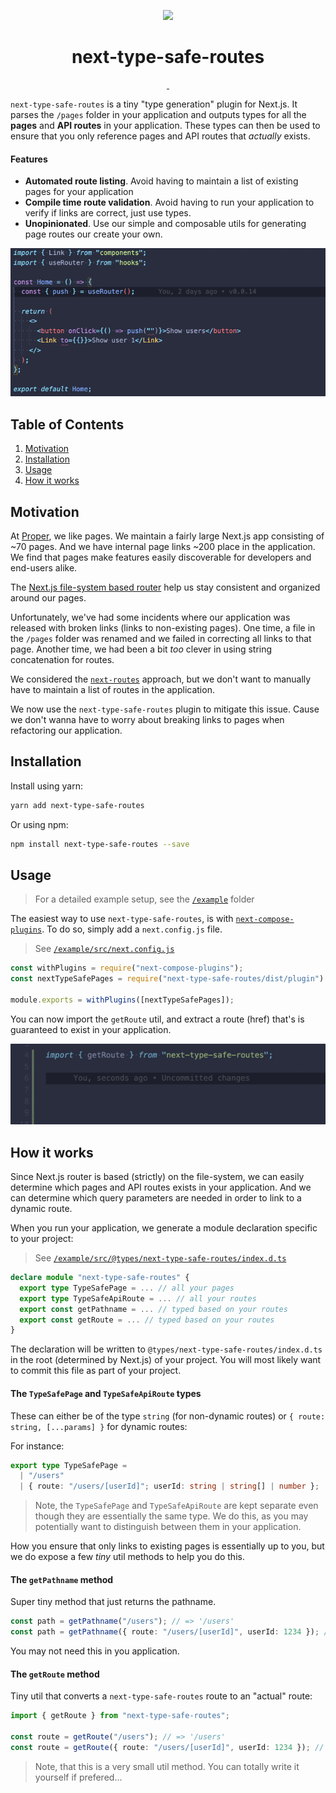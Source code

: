 <p align="center">
  <img src="https://upload.wikimedia.org/wikipedia/commons/8/8e/Nextjs-logo.svg" height="100">
  <h1 align="center">next-type-safe-routes</h1>
</p>

<p align="center">
  <a aria-label="NPM version" href="https://www.npmjs.com/package/next-type-safe-routes">
    <img alt="" src="https://img.shields.io/npm/v/next-type-safe-routes.svg?style=for-the-badge&labelColor=000000">
  </a>
  <a aria-label="License" href="https://github.com/ckastbjerg/next-type-safe-routes/license.md">
    <img alt="" src="https://img.shields.io/npm/l/next.svg?style=for-the-badge&labelColor=000000">
  </a>
</p>

`next-type-safe-routes` is a tiny "type generation" plugin for Next.js. It parses the `/pages` folder in your application and outputs types for all the **pages** and **API routes** in your application. These types can then be used to ensure that you only reference pages and API routes that _actually_ exists.

#### Features

- **Automated route listing**. Avoid having to maintain a list of existing pages for your application
- **Compile time route validation**. Avoid having to run your application to verify if links are correct, just use types.
- **Unopinionated**. Use our simple and composable utils for generating page routes our create your own.

<img src="./example.gif" />

## Table of Contents

1. [Motivation](#motivation)
2. [Installation](#installation)
3. [Usage](#usage)
4. [How it works](#how-it-works)

## Motivation

At [Proper](https://helloproper.com/), we like pages. We maintain a fairly large Next.js app consisting of ~70 pages. And we have internal page links ~200 place in the application. We find that pages make features easily discoverable for developers and end-users alike.

The [Next.js file-system based router](https://nextjs.org/docs/routing/introduction) help us stay consistent and organized around our pages.

Unfortunately, we've had some incidents where our application was released with broken links (links to non-existing pages). One time, a file in the `/pages` folder was renamed and we failed in correcting all links to that page. Another time, we had been a bit _too_ clever in using string concatenation for routes.

We considered the [`next-routes`](https://github.com/fridays/next-routes) approach, but we don't want to manually have to maintain a list of routes in the application.

We now use the `next-type-safe-routes` plugin to mitigate this issue. Cause we don't wanna have to worry about breaking links to pages when refactoring our application.

## Installation

Install using yarn:

```bash
yarn add next-type-safe-routes
```

Or using npm:

```bash
npm install next-type-safe-routes --save
```

## Usage

> For a detailed example setup, see the [`/example`](/example) folder

The easiest way to use `next-type-safe-routes`, is with [`next-compose-plugins`](https://github.com/cyrilwanner/next-compose-plugins). To do so, simply add a `next.config.js` file.

> See [`/example/src/next.config.js`](/example/src/next.config.js)

```js
const withPlugins = require("next-compose-plugins");
const nextTypeSafePages = require("next-type-safe-routes/dist/plugin").default;

module.exports = withPlugins([nextTypeSafePages]);
```

You can now import the `getRoute` util, and extract a route (href) that's is guaranteed to exist in your application.

<img src="./getRoute.gif" />

## How it works

Since Next.js router is based (strictly) on the file-system, we can easily determine which pages and API routes exists in your application. And we can determine which query parameters are needed in order to link to a dynamic route.

When you run your application, we generate a module declaration specific to your project:

> See [`/example/src/@types/next-type-safe-routes/index.d.ts`](/example/src/@types/next-type-safe-routes/index.d.ts)

```ts
declare module "next-type-safe-routes" {
  export type TypeSafePage = ... // all your pages
  export type TypeSafeApiRoute = ... // all your routes
  export const getPathname = ... // typed based on your routes
  export const getRoute = ... // typed based on your routes
}
```

The declaration will be written to `@types/next-type-safe-routes/index.d.ts` in the root (determined by Next.js) of your project. You will most likely want to commit this file as part of your project.

#### The `TypeSafePage` and `TypeSafeApiRoute` types

These can either be of the type `string` (for non-dynamic routes) or `{ route: string, [...params] }` for dynamic routes:

For instance:

```ts
export type TypeSafePage =
  | "/users"
  | { route: "/users/[userId]"; userId: string | string[] | number };
```

> Note, the `TypeSafePage` and `TypeSafeApiRoute` are kept separate even though they are essentially the same type. We do this, as you may potentially want to distinguish between them in your application.

How you ensure that only links to existing pages is essentially up to you, but we do expose a few _tiny_ util methods to help you do this.

#### The `getPathname` method

Super tiny method that just returns the pathname.

```ts
const path = getPathname("/users"); // => '/users'
const path = getPathname({ route: "/users/[userId]", userId: 1234 }); // => '/users/[userId]'
```

You may not need this in you application.

#### The `getRoute` method

Tiny util that converts a `next-type-safe-routes` route to an "actual" route:

```ts
import { getRoute } from "next-type-safe-routes";

const route = getRoute("/users"); // => '/users'
const route = getRoute({ route: "/users/[userId]", userId: 1234 }); // => '/users/1234'
```

> Note, that this is a very small util method. You can totally write it yourself if prefered...

